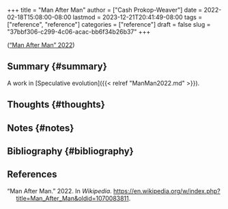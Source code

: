 +++
title = "Man After Man"
author = ["Cash Prokop-Weaver"]
date = 2022-02-18T15:08:00-08:00
lastmod = 2023-12-21T20:41:49-08:00
tags = ["reference", "reference"]
categories = ["reference"]
draft = false
slug = "37bbf306-c299-4c06-acac-bb6f34b26b37"
+++

(<a href="#citeproc_bib_item_1">“Man After Man” 2022</a>)


## Summary {#summary}

A work in [Speculative evolution]({{< relref "ManMan2022.md" >}}).


## Thoughts {#thoughts}


## Notes {#notes}


## Bibliography {#bibliography}

## References

<style>.csl-entry{text-indent: -1.5em; margin-left: 1.5em;}</style><div class="csl-bib-body">
  <div class="csl-entry"><a id="citeproc_bib_item_1"></a>“Man After Man.” 2022. In <i>Wikipedia</i>. <a href="https://en.wikipedia.org/w/index.php?title=Man_After_Man&oldid=1070083811">https://en.wikipedia.org/w/index.php?title=Man_After_Man&#38;oldid=1070083811</a>.</div>
</div>
